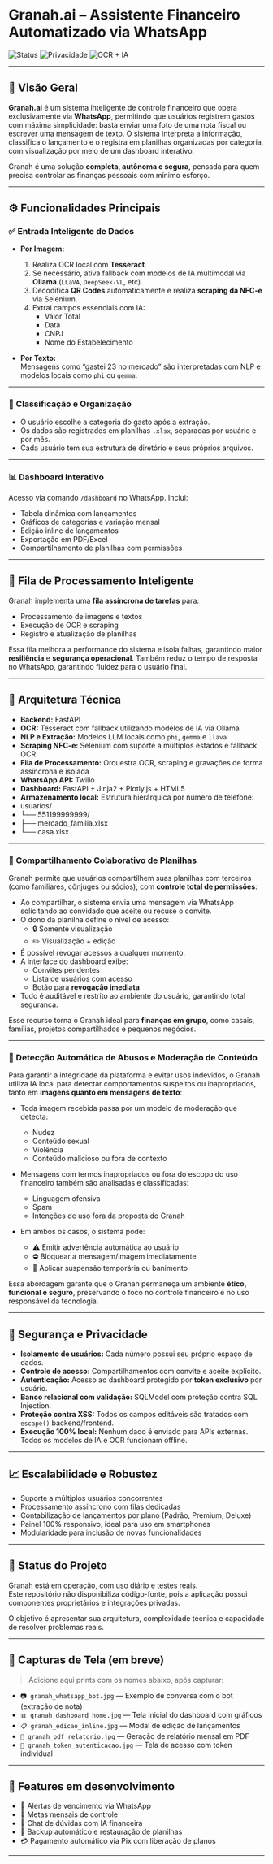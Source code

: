 # Granah.ai – Assistente Financeiro Automatizado via WhatsApp

![Status](https://img.shields.io/badge/status-em%20uso-brightgreen)
![Privacidade](https://img.shields.io/badge/privacidade-100%25%20-blue)
![OCR + IA](https://img.shields.io/badge/extracao-OCR%20%2B%20LLM-purple)

---

## 📌 Visão Geral

**Granah.ai** é um sistema inteligente de controle financeiro que opera exclusivamente via **WhatsApp**, permitindo que usuários registrem gastos com máxima simplicidade: basta enviar uma foto de uma nota fiscal ou escrever uma mensagem de texto. O sistema interpreta a informação, classifica o lançamento e o registra em planilhas organizadas por categoria, com visualização por meio de um dashboard interativo.

Granah é uma solução **completa, autônoma e segura**, pensada para quem precisa controlar as finanças pessoais com mínimo esforço.

---

## ⚙️ Funcionalidades Principais

### ✅ Entrada Inteligente de Dados

- **Por Imagem:**  
  1. Realiza OCR local com **Tesseract**.
  2. Se necessário, ativa fallback com modelos de IA multimodal via **Ollama** (`LLaVA`, `DeepSeek-VL`, etc).
  3. Decodifica **QR Codes** automaticamente e realiza **scraping da NFC-e** via Selenium.
  4. Extrai campos essenciais com IA:
     - Valor Total
     - Data
     - CNPJ
     - Nome do Estabelecimento

- **Por Texto:**  
  Mensagens como “gastei 23 no mercado” são interpretadas com NLP e modelos locais como `phi` ou `gemma`.

---

### 🧠 Classificação e Organização

- O usuário escolhe a categoria do gasto após a extração.
- Os dados são registrados em planilhas `.xlsx`, separadas por usuário e por mês.
- Cada usuário tem sua estrutura de diretório e seus próprios arquivos.

---

### 📊 Dashboard Interativo

Acesso via comando `/dashboard` no WhatsApp. Inclui:

- Tabela dinâmica com lançamentos
- Gráficos de categorias e variação mensal
- Edição inline de lançamentos
- Exportação em PDF/Excel
- Compartilhamento de planilhas com permissões

---

## 🔄 Fila de Processamento Inteligente

Granah implementa uma **fila assíncrona de tarefas** para:

- Processamento de imagens e textos
- Execução de OCR e scraping
- Registro e atualização de planilhas

Essa fila melhora a performance do sistema e isola falhas, garantindo maior **resiliência** e **segurança operacional**. Também reduz o tempo de resposta no WhatsApp, garantindo fluidez para o usuário final.

---

## 🧱 Arquitetura Técnica

- **Backend:** FastAPI  
- **OCR:** Tesseract com fallback utilizando modelos de IA via Ollama  
- **NLP e Extração:** Modelos LLM locais como `phi`, `gemma` e `llava`  
- **Scraping NFC-e:** Selenium com suporte a múltiplos estados e fallback OCR  
- **Fila de Processamento:** Orquestra OCR, scraping e gravações de forma assíncrona e isolada  
- **WhatsApp API:** Twilio  
- **Dashboard:** FastAPI + Jinja2 + Plotly.js + HTML5  
- **Armazenamento local:** Estrutura hierárquica por número de telefone:
- usuarios/
- └── 551199999999/
- ├── mercado_familia.xlsx
- └── casa.xlsx


---

### 👥 Compartilhamento Colaborativo de Planilhas

Granah permite que usuários compartilhem suas planilhas com terceiros (como familiares, cônjuges ou sócios), com **controle total de permissões**:

- Ao compartilhar, o sistema envia uma mensagem via WhatsApp solicitando ao convidado que aceite ou recuse o convite.
- O dono da planilha define o nível de acesso:
  - 🔒 Somente visualização
  - ✏️ Visualização + edição
- É possível revogar acessos a qualquer momento.
- A interface do dashboard exibe:
  - Convites pendentes
  - Lista de usuários com acesso
  - Botão para **revogação imediata**
- Tudo é auditável e restrito ao ambiente do usuário, garantindo total segurança.

Esse recurso torna o Granah ideal para **finanças em grupo**, como casais, famílias, projetos compartilhados e pequenos negócios.

---

### 🚫 Detecção Automática de Abusos e Moderação de Conteúdo

Para garantir a integridade da plataforma e evitar usos indevidos, o Granah utiliza IA local para detectar comportamentos suspeitos ou inapropriados, tanto em **imagens quanto em mensagens de texto**:

- Toda imagem recebida passa por um modelo de moderação que detecta:
  - Nudez
  - Conteúdo sexual
  - Violência
  - Conteúdo malicioso ou fora de contexto

- Mensagens com termos inapropriados ou fora do escopo do uso financeiro também são analisadas e classificadas:
  - Linguagem ofensiva
  - Spam
  - Intenções de uso fora da proposta do Granah

- Em ambos os casos, o sistema pode:
  - ⚠️ Emitir advertência automática ao usuário
  - ⛔ Bloquear a mensagem/imagem imediatamente
  - 🚫 Aplicar suspensão temporária ou banimento

Essa abordagem garante que o Granah permaneça um ambiente **ético, funcional e seguro**, preservando o foco no controle financeiro e no uso responsável da tecnologia.

---



## 🔐 Segurança e Privacidade

- **Isolamento de usuários:** Cada número possui seu próprio espaço de dados.
- **Controle de acesso:** Compartilhamentos com convite e aceite explícito.
- **Autenticação:** Acesso ao dashboard protegido por **token exclusivo** por usuário.
- **Banco relacional com validação:** SQLModel com proteção contra SQL Injection.
- **Proteção contra XSS:** Todos os campos editáveis são tratados com `escape()` backend/frontend.
- **Execução 100% local:** Nenhum dado é enviado para APIs externas. Todos os modelos de IA e OCR funcionam offline.

---

## 📈 Escalabilidade e Robustez

- Suporte a múltiplos usuários concorrentes
- Processamento assíncrono com filas dedicadas
- Contabilização de lançamentos por plano (Padrão, Premium, Deluxe)
- Painel 100% responsivo, ideal para uso em smartphones
- Modularidade para inclusão de novas funcionalidades

---

## 🚧 Status do Projeto

Granah está em operação, com uso diário e testes reais.  
Este repositório não disponibiliza código-fonte, pois a aplicação possui componentes proprietários e integrações privadas.

O objetivo é apresentar sua arquitetura, complexidade técnica e capacidade de resolver problemas reais.

---

## 📎 Capturas de Tela (em breve)

> Adicione aqui prints com os nomes abaixo, após capturar:

- `📷 granah_whatsapp_bot.jpg` — Exemplo de conversa com o bot (extração de nota)
- `📊 granah_dashboard_home.jpg` — Tela inicial do dashboard com gráficos
- `📋 granah_edicao_inline.jpg` — Modal de edição de lançamentos
- `🧾 granah_pdf_relatorio.jpg` — Geração de relatório mensal em PDF
- `🔐 granah_token_autenticacao.jpg` — Tela de acesso com token individual

---

## 🧩 Features em desenvolvimento

- 🔔 Alertas de vencimento via WhatsApp
- 🎯 Metas mensais de controle
- 🤖 Chat de dúvidas com IA financeira
- 🔁 Backup automático e restauração de planilhas
- 💳 Pagamento automático via Pix com liberação de planos

---


